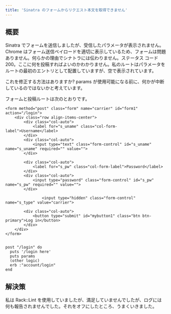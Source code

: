 ```yaml
---
title: 'Sinatra のフォームからリクエスト本文を取得できません'
---
```


## 概要
Sinatra でフォームを送信しましたが、受信したパラメータが表示されません。 Chrome はフォーム送信ペイロードを適切に表示しているため、フォームは問題ありません。何らかの理由でシナトラには伝わりません。ステータス コード 200。ここに何を投稿すればよいのかわかりません。私のルートはパラメータをルートの最初のエントリとして配置していますが、空で表示されています。

これを修正する方法はありますか? params が使用可能になる前に、何かが中断しているのではないかと考えています。

フォームと投稿ルートは次のとおりです。

```
<form method="post" class="form" name="carrier" id="form1" action="/login">
    <div class="row align-items-center">
        <div class="col-auto">
            <label for="s_uname" class="col-form-label">Username</label>
        </div>
        <div class="col-auto">
            <input type="text" class="form-control" id="s_uname" name="s_uname" required="" value="">
        </div>

        <div class="col-auto">
            <label for="s_pw" class="col-form-label">Password</label>
        </div>
        <div class="col-auto">
            <input type="password" class="form-control" id="s_pw" name="s_pw" required="" value="">
        </div>
        
                <input type="hidden" class="form-control" name="s_type" value="carrier">

        <div class="col-auto">
            <button type="submit" id="mybutton1" class="btn btn-primary">Log in</button>
        </div>
    </div>
</form>


post "/login" do
  puts '/login here'
  puts params
  (other logic)
  erb :"account/login"
end

```
## 解決策
私は Rack::Lint を使用していましたが、満足していませんでしたが、ログには何も報告されませんでした。それをオフにしたところ、うまくいきました。

